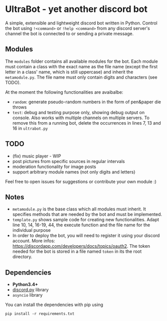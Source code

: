 # UltraBot - yet another discord bot

A simple, extensible and lightweight discord bot written in Python. Control the bot using `!<command>` or `!help <command>` from any discord server's channel the bot is connected to or sending a private message.


## Modules

The `modules` folder contains all available modules for the bot. Each module must contain a class with the exact name as the file name (except the first letter in a class' name, which is still uppercase) and inherit the `metamodule.py`. The file name must only contain digits and characters (see TODO).

At the moment the following functionalities are avaibalbe:
* `random`: generate pseudo-random numbers in the form of pen&paper die throws
* `test`: debug and testing purpose only, showing debug output on console. Also works with multiple channels on multiple servers. To remove this from a running bot, delete the occurrences in lines 7, 13 and 16 in `ultrabot.py`

## TODO

* (fix) music player - WIP
* post pictures from specific sources in regular intervals
* moderation functionality for image posts
* support arbitrary module names (not only digits and letters)

Feel free to open issues for suggestions or contribute your own module :)


## Notes

* `metamodule.py` is the base class which all modules must inherit. It specifies methods that are needed by the bot and must be implemented.
* `template.py` shows sample code for creating new functionalities. Adapt line 10, 14, 16-19, 44, the execute function and the file name for the individual purpose
* In order to deploy the bot, you will need to register it using your discord account. More infos: https://discordapp.com/developers/docs/topics/oauth2. The token needed for the bot is stored in a file named `token` in its the root directory.


## Dependencies

* **Python3.4+**
* [discord.py](https://github.com/Rapptz/discord.py) library
* `asyncio` library


You can install the dependencies with pip using

```
pip install -r requirements.txt
```
